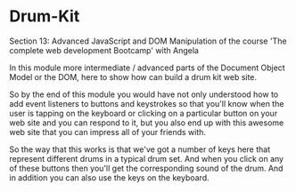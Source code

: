 # Drum-Kit
Section 13: Advanced JavaScript and DOM Manipulation of the course 'The complete web development Bootcamp' with Angela

In this module more intermediate / advanced parts of the Document Object Model or the DOM,  here to show how can build a drum kit web site.

So by the end of this module you would have not only understood how to add event listeners to buttons and keystrokes so that you'll know when the user is tapping on the keyboard or clicking on a particular button on your web site and you can respond to it, but you also end up with this awesome web site that you can impress all of your friends with.

So the way that this works is that we've got a number of keys here that represent different drums in a typical drum set. And when you click on any of these buttons then you'll get the corresponding sound of the drum. And in addition you can also use the keys on the keyboard.

